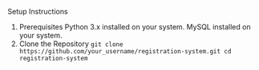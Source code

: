 Setup Instructions
1. Prerequisites
    Python 3.x installed on your system.
    MySQL installed on your system.
2. Clone the Repository
`git clone https://github.com/your_username/registration-system.git
cd registration-system`
